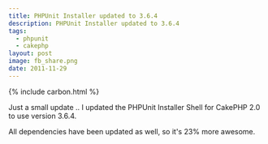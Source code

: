 ```yaml
---
title: PHPUnit Installer updated to 3.6.4
description: PHPUnit Installer updated to 3.6.4
tags:
  - phpunit
  - cakephp
layout: post
image: fb_share.png
date: 2011-11-29
---
```


{% include carbon.html %}

Just a small update .. I updated the PHPUnit Installer Shell for CakePHP 2.0 to use version 3.6.4.

All dependencies have been updated as well, so it's 23% more awesome.
